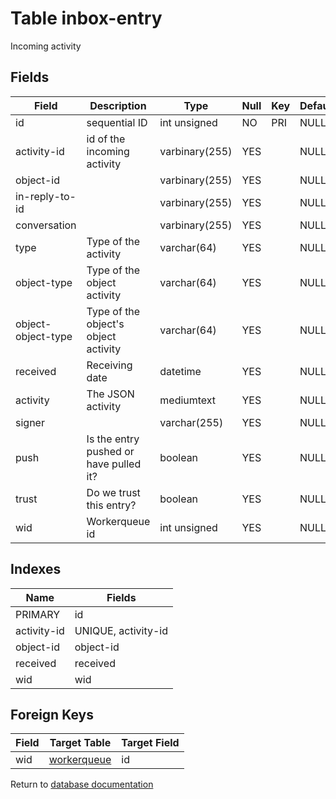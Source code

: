 Table inbox-entry
===========

Incoming activity

Fields
------

| Field              | Description                            | Type           | Null | Key | Default | Extra          |
| ------------------ | -------------------------------------- | -------------- | ---- | --- | ------- | -------------- |
| id                 | sequential ID                          | int unsigned   | NO   | PRI | NULL    | auto_increment |
| activity-id        | id of the incoming activity            | varbinary(255) | YES  |     | NULL    |                |
| object-id          |                                        | varbinary(255) | YES  |     | NULL    |                |
| in-reply-to-id     |                                        | varbinary(255) | YES  |     | NULL    |                |
| conversation       |                                        | varbinary(255) | YES  |     | NULL    |                |
| type               | Type of the activity                   | varchar(64)    | YES  |     | NULL    |                |
| object-type        | Type of the object activity            | varchar(64)    | YES  |     | NULL    |                |
| object-object-type | Type of the object's object activity   | varchar(64)    | YES  |     | NULL    |                |
| received           | Receiving date                         | datetime       | YES  |     | NULL    |                |
| activity           | The JSON activity                      | mediumtext     | YES  |     | NULL    |                |
| signer             |                                        | varchar(255)   | YES  |     | NULL    |                |
| push               | Is the entry pushed or have pulled it? | boolean        | YES  |     | NULL    |                |
| trust              | Do we trust this entry?                | boolean        | YES  |     | NULL    |                |
| wid                | Workerqueue id                         | int unsigned   | YES  |     | NULL    |                |

Indexes
------------

| Name        | Fields              |
| ----------- | ------------------- |
| PRIMARY     | id                  |
| activity-id | UNIQUE, activity-id |
| object-id   | object-id           |
| received    | received            |
| wid         | wid                 |

Foreign Keys
------------

| Field | Target Table | Target Field |
|-------|--------------|--------------|
| wid | [workerqueue](help/database/db_workerqueue) | id |

Return to [database documentation](help/database)
